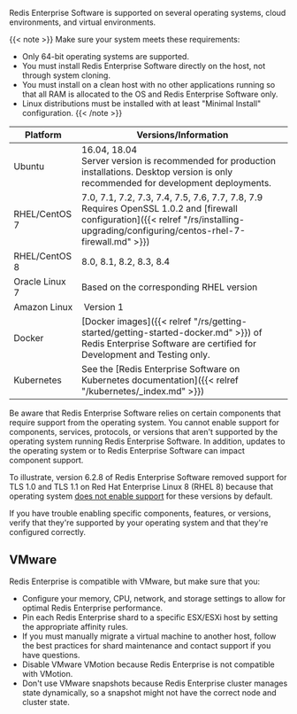 
Redis Enterprise Software is supported on several operating systems, cloud environments, and virtual environments.

{{< note >}}
Make sure your system meets these requirements:

- Only 64-bit operating systems are supported.
- You must install Redis Enterprise Software directly on the host, not through system cloning.
- You must install on a clean host with no other applications running so that all RAM is allocated to the OS and Redis Enterprise Software  only.
- Linux distributions must be installed with at least "Minimal Install" configuration.
{{< /note >}}

| **Platform** | **Versions/Information** |
|------------|-----------------|
| Ubuntu | 16.04, 18.04<br>Server version is recommended for production installations. Desktop version is only recommended for development deployments. |
| RHEL/CentOS 7 | 7.0, 7.1, 7.2, 7.3, 7.4, 7.5, 7.6, 7.7, 7.8, 7.9<br>Requires OpenSSL 1.0.2 and [firewall configuration]({{< relref "/rs/installing-upgrading/configuring/centos-rhel-7-firewall.md" >}}) |
| RHEL/CentOS 8 | 8.0, 8.1, 8.2, 8.3, 8.4 |
| Oracle Linux 7 | Based on the corresponding RHEL version |
| Amazon Linux | Version 1 |
| Docker | [Docker images]({{< relref "/rs/getting-started/getting-started-docker.md" >}}) of Redis Enterprise Software are certified for Development and Testing only. |
| Kubernetes | See the [Redis Enterprise Software on Kubernetes documentation]({{< relref "/kubernetes/_index.md" >}}) |

Be aware that Redis Enterprise Software relies on certain components that require support from the operating system.  You cannot enable support for components, services, protocols, or versions that aren't supported by the operating system running Redis Enterprise Software.  In addition, updates to the operating system or to Redis Enterprise Software can impact component support.

To illustrate, version 6.2.8 of Redis Enterprise Software removed support for TLS 1.0 and TLS 1.1 on Red Hat Enterprise Linux 8 (RHEL 8) because that operating system [does not enable support](https://access.redhat.com/documentation/en-us/red_hat_enterprise_linux/8/html/security_hardening/using-the-system-wide-cryptographic-policies_security-hardening) for these versions by default.  

If you have trouble enabling specific components, features, or versions, verify that they're supported by your operating system and that they're configured correctly.


## VMware

Redis Enterprise is compatible with VMware, but make sure that you:

- Configure your memory, CPU, network, and storage settings to allow for optimal Redis Enterprise performance.
- Pin each Redis Enterprise shard to a specific ESX/ESXi host by setting the appropriate affinity rules.
- If you must manually migrate a virtual machine to another host, follow the best practices for shard maintenance and contact support if you have questions.
- Disable VMware VMotion because Redis Enterprise is not compatible with VMotion.
- Don't use VMware snapshots because Redis Enterprise cluster manages state dynamically, so a snapshot might not have the correct node and cluster state.
